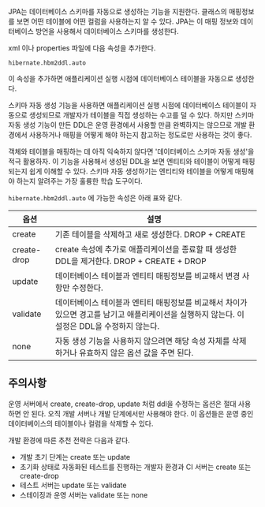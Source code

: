 JPA는 데이터베이스 스키마를 자동으로 생성하는 기능을 지원한다. 클래스의 매핑정보를 보면 어떤 테이블에 어떤 컬럼을 사용하는지 알 수 있다. JPA는 이 매핑 정보와 데이터베이스 방언을 사용해서 데이터베이스 스키마를 생성한다. 

xml 이나 properties 파일에 다음 속성을 추가한다.

```
hibernate.hbm2ddl.auto
```

이 속성을 추가하면 애플리케이션 실행 시점에 데이터베이스 테이블을 자동으로 생성한다. 

스키마 자동 생성 기능을 사용하면 애플리케이션 실행 시점에 데이터베이스 테이블이 자동으로 생성되므로 개발자가 테이블을 직접 생성하는 수고를 덜 수 있다. 하지만 스키마 자동 생성 기능이 만든 DDL은 운영 환경에서 사용할 만큼 완벽하지는 않으므로 개발 환경에서 사용하거나 매핑을 어떻게 해야 하는지 참고하는 정도로만 사용하는 것이 좋다.

객체와 테이블을 매핑하는 데 아직 익숙하지 않다면 '데이터베이스 스키마 자동 생성'을 적극 활용하자. 이 기능을 사용해서 생성된 DDL을 보면 엔티티와 테이블이 어떻게 매핑되는지 쉽게 이해할 수 있다. 스키마 자동 생성하기는 엔티티와 테이블을 어떻게 매핑해야 하는지 알려주는 가장 훌륭한 학습 도구이다.

`hibernate.hbm2ddl.auto` 에 가능한 속성은 아래 표와 같다.


|옵션     | 설명     |
| --- | --- |
|create     |기존 테이블을 삭제하고 새로 생성한다. DROP + CREATE     |
|create-drop     |create 속성에 추가로 애플리케이션을 종료할 때 생성한 DDL을 제거한다. DROP + CREATE + DROP     |
|update     |데이터베이스 테이블과 엔티티 매핑정보를 비교해서 변경 사항만 수정한다.     |
|validate     |데이터베이스 테이블과 엔티티 매핑정보를 비교해서 차이가 있으면 경고를 남기고 애플리케이션을 실행하지 않는다. 이 설정은 DDL을 수정하지 않는다.     |
|none     |자동 생성 기능을 사용하지 않으려면 해당 속성 자체를 삭제하거나 유효하지 않은 옵션 값을 주면 된다.     |


## 주의사항
운영 서버에서 create, create-drop, update 처럼 ddl을 수정하는 옵션은 절대 사용하면 안 된다. 오직 개발 서버나 개발 단계에서만 사용해야 한다. 이 옵션들은 운영 중인 데이터베이스의 테이블이나 컬럼을 삭제할 수 있다.

개발 환경에 따른 추천 전략은 다음과 같다.
- 개발 초기 단계는 create 또는 update
- 초기화 상태로 자동화된 테스트를 진행하는 개발자 환경과 CI 서버는 create 또는 create-drop
- 테스트 서버는 update 또는 validate
- 스테이징과 운영 서버는 validate 또는 none